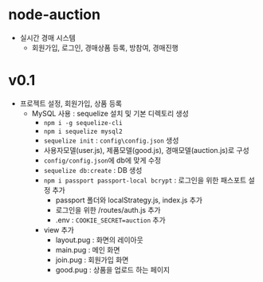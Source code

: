 # node-auction
- 실시간 경매 시스템
    - 회원가입, 로그인, 경매상품 등록, 방참여, 경매진행

# v0.1
- 프로젝트 설정, 회원가입, 상품 등록
    - MySQL 사용 : sequelize 설치 및 기본 디렉토리 생성
        - `npm i -g sequelize-cli`
        - `npm i sequelize mysql2`
        - `sequelize init` :  `config\config.json` 생성
        - 사용자모델(user.js), 제품모델(good.js), 경매모델(auction.js)로 구성
        - `config/config.json`에 db에 맞게 수정
        - `sequelize db:create` : DB 생성
        - `npm i passport passport-local bcrypt` : 로그인을 위한 패스포트 설정 추가
            - passport 폴더와 localStrategy.js, index.js 추가
            - 로그인을 위한 /routes/auth.js 추가
            - .env : `COOKIE_SECRET=auction` 추가
        - view 추가 
            - layout.pug : 화면의 레이아웃
            - main.pug : 메인 화면
            - join.pug : 회원가입 화면
            - good.pug : 상품을 업로드 하는 페이지